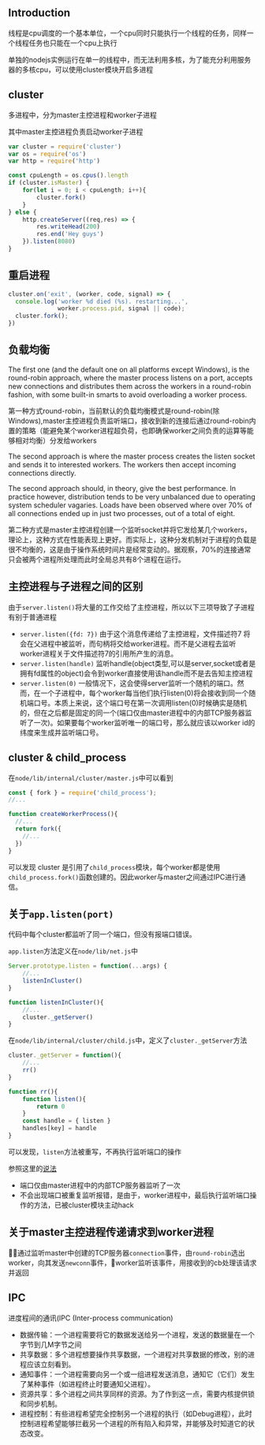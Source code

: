 ## Introduction

线程是cpu调度的一个基本单位，一个cpu同时只能执行一个线程的任务，同样一个线程任务也只能在一个cpu上执行

单独的nodejs实例运行在单一的线程中，而无法利用多核，为了能充分利用服务器的多核cpu，可以使用cluster模块开启多进程

## cluster
多进程中，分为master主控进程和worker子进程

其中master主控进程负责启动worker子进程
```js
var cluster = require('cluster')
var os = require('os')
var http = require('http')

const cpuLength = os.cpus().length
if (cluster.isMaster) {
    for(let i = 0; i < cpuLength; i++){
        cluster.fork()
    }
} else {
    http.createServer((req,res) => {
        res.writeHead(200)
        res.end('Hey guys')
    }).listen(8080)
}
```

## 重启进程

```js
cluster.on('exit', (worker, code, signal) => {
  console.log('worker %d died (%s). restarting...',
              worker.process.pid, signal || code);
  cluster.fork();
})
```

## 负载均衡

The first one (and the default one on all platforms except Windows), is the round-robin approach, where the master process listens on a port, accepts new connections and distributes them across the workers in a round-robin fashion, with some built-in smarts to avoid overloading a worker process.

第一种方式round-robin，当前默认的负载均衡模式是round-robin(除Windows),master主控进程负责监听端口，接收到新的连接后通过round-robin内置的策略（能避免某个worker进程超负荷，也即确保worker之间负责的运算等能够相对均衡）分发给workers

The second approach is where the master process creates the listen socket and sends it to interested workers. The workers then accept incoming connections directly.

The second approach should, in theory, give the best performance. In practice however, distribution tends to be very unbalanced due to operating system scheduler vagaries. Loads have been observed where over 70% of all connections ended up in just two processes, out of a total of eight.

第二种方式是master主控进程创建一个监听socket并将它发给某几个workers，理论上，这种方式在性能表现上更好。而实际上，这种分发机制对于进程的负载是很不均衡的，这是由于操作系统时间片是经常变动的。据观察，70%的连接通常只会被两个进程所处理而此时全局总共有8个进程在运行。

## 主控进程与子进程之间的区别

由于`server.listen()`将大量的工作交给了主控进程，所以以下三项导致了子进程有别于普通进程
- `server.listen({fd: 7})` 由于这个消息传递给了主控进程，文件描述符7 将会在父进程中被监听，而句柄将交给worker进程。而不是父进程去监听worker进程关于文件描述符7的引用所产生的消息。
- `server.listen(handle)` 监听handle(object类型,可以是server,socket或者是拥有fd属性的object)会令到worker直接使用该handle而不是去告知主控进程
- `server.listen(0)` 一般情况下，这会使得server监听一个随机的端口。然而，在一个子进程中，每个worker每当他们执行listen(0)将会接收到同一个随机端口号。本质上来说，这个端口号在第一次调用listen(0)时候确实是随机的，但在之后都是固定的同一个(端口仅由master进程中的内部TCP服务器监听了一次)。如果要每个worker监听唯一的端口号，那么就应该以worker id的纬度来生成并监听端口号。

## cluster & child_process

在`node/lib/internal/cluster/master.js`中可以看到
```js
const { fork } = require('child_process');
//...

function createWorkerProcess(){
  //...
  return fork({
    //...
  })
}
```
可以发现 cluster 是引用了`child_process`模块，每个worker都是使用`child_process.fork()`函数创建的。因此worker与master之间通过IPC进行通信。

## 关于`app.listen(port)`

代码中每个cluster都监听了同一个端口，但没有报端口错误。

`app.listen`方法定义在`node/lib/net.js`中
```js
Server.prototype.listen = function(...args) {
    //...
    listenInCluster()
}

function listenInCluster(){
    //...
    cluster._getServer()
}
```
在`node/lib/internal/cluster/child.js`中，定义了`cluster._getServer`方法
```js
cluster._getServer = function(){
    //...
    rr()
}

function rr(){
    function listen(){
        return 0
    }
    const handle = { listen }
    handles[key] = handle
}
```
可以发现，`listen`方法被重写，不再执行监听端口的操作

参照这里的[说法](https://cnodejs.org/topic/56e84480833b7c8a0492e20c)
- 端口仅由master进程中的内部TCP服务器监听了一次
- 不会出现端口被重复监听报错，是由于，worker进程中，最后执行监听端口操作的方法，已被cluster模块主动hack
## 关于master主控进程传递请求到worker进程
通过监听master中创建的TCP服务器`connection`事件，由`round-robin`选出worker，向其发送`newconn`事件，worker监听该事件，用接收到的cb处理该请求并返回


## IPC
进度程间的通讯(IPC (Inter-process communication)
- 数据传输：一个进程需要将它的数据发送给另一个进程，发送的数据量在一个字节到几M字节之间
- 共享数据：多个进程想要操作共享数据，一个进程对共享数据的修改，别的进程应该立刻看到。
- 通知事件：一个进程需要向另一个或一组进程发送消息，通知它（它们）发生了某种事件（如进程终止时要通知父进程）。
- 资源共享：多个进程之间共享同样的资源。为了作到这一点，需要内核提供锁和同步机制。
- 进程控制：有些进程希望完全控制另一个进程的执行（如Debug进程），此时控制进程希望能够拦截另一个进程的所有陷入和异常，并能够及时知道它的状态改变。